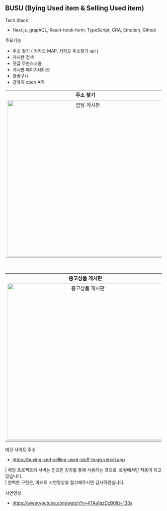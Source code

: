 ## BUSU (Bying Used item & Selling Used item)

Tech Stack
 - Next.js, graphQL,  React-hook-form, TypeScript, CRA, Emotion, Github

주요기능
 - 주소 찾기 ( 카카오 MAP, 카카오 주소찾기 api )
 - 게시판 검색
 - 댓글 무한스크롤
 - 게시판 페이지네이션
 - 장바구니
 - 강아지 open API

<table>
  <tr align="center">
    <td><strong>주소 찾기</strong></td>
    <td><strong>잡담 게시판</strong></td>
    <td><strong>잡담 게시판 글 작성</strong></td>
  </tr>
   <tr align="center">
    <td><img src="https://hanghaelv4.s3.ap-northeast-2.amazonaws.com/gossipboard.gif" alt="잡담 게시판" style="height:500px"/></td>
    <td><img src="https://hanghaelv4.s3.ap-northeast-2.amazonaws.com/write+new+article.gif" alt="잡담 게시판 글 작성" style="height:500px"/></td>
    <td><img src="https://hanghaelv4.s3.ap-northeast-2.amazonaws.com/comment.gif" alt="댓글" style="height:500px"/></td>
  </tr>
</table>

</br>

<table>
  <tr align="center">
    <td><strong>중고상품 게시판</strong></td>
    <td><strong>중고상품 글 작성</strong></td>
    <td><strong>장바구니</strong></td>
  </tr>
   <tr align="center">
    <td><img src="https://hanghaelv4.s3.ap-northeast-2.amazonaws.com/usedboard.gif" alt="중고상품 게시판" style="height:500px"/></td>
    <td><img src="https://hanghaelv4.s3.ap-northeast-2.amazonaws.com/usedboard+write.gif" alt="중고상품 글 작성" style="height:500px"/></td>
    <td><img src="https://hanghaelv4.s3.ap-northeast-2.amazonaws.com/list.gif" alt="장바구니" style="height:500px"/></td>
  </tr>
</table>


데모 사이트 주소
 - https://buying-and-selling-used-stuff-hugg.vercel.app

| 해당 프로젝트의 서버는 인프런 강좌를 통해 사용하는 것으로, 로컬에서만 작동이 되고 있습니다. <br/>
| 완벽한 구현은, 아래의 시연영상을 참고해주시면 감사하겠습니다. 

시연영상
 - https://www.youtube.com/watch?v=4TAa1qzDcB0&t=130s
